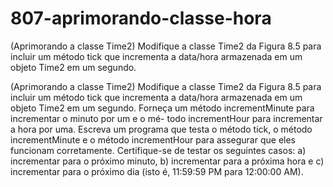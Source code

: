 # 807-aprimorando-classe-hora
(Aprimorando a classe Time2) Modifique a classe Time2 da Figura 8.5 para incluir um método tick que incrementa a data/hora armazenada em um objeto Time2 em um segundo. 

(Aprimorando a classe Time2) Modifique a classe Time2 da Figura 8.5 para incluir um método tick que incrementa a data/hora
armazenada em um objeto Time2 em um segundo. Forneça um método incrementMinute para incrementar o minuto por um e o mé-
todo incrementHour para incrementar a hora por uma. Escreva um programa que testa o método tick, o método incrementMinute
e o método incrementHour para assegurar que eles funcionam corretamente. Certifique-se de testar os seguintes casos:
a) incrementar para o próximo minuto,
b) incrementar para a próxima hora e
c) incrementar para o próximo dia (isto é, 11:59:59 PM para 12:00:00 AM).
